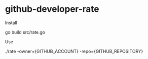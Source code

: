 # github-developer-rate

Install

go build src/rate.go

Use

./rate -owner={GITHUB_ACCOUNT} -repo={GITHUB_REPOSITORY}
